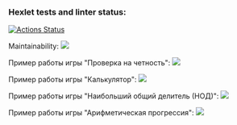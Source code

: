 ### Hexlet tests and linter status:
[![Actions Status](https://github.com/Attrolo/python-project-49/workflows/hexlet-check/badge.svg)](https://github.com/Attrolo/python-project-49/actions)

Maintainability:
<a href="https://codeclimate.com/github/Attrolo/python-project-49/maintainability"><img src="https://api.codeclimate.com/v1/badges/fc133d20c74431d60023/maintainability" /></a>

Пример работы игры "Проверка на четность":
<a href="https://asciinema.org/a/pJtXpdXJyjLt8njKtmaClFGVy" target="_blank"><img src="https://asciinema.org/a/pJtXpdXJyjLt8njKtmaClFGVy.svg" /></a>

Пример работы игры "Калькулятор":
<a href="https://asciinema.org/a/EQlCoRRwJzIBnwBkf7K3CCHew" target="_blank"><img src="https://asciinema.org/a/EQlCoRRwJzIBnwBkf7K3CCHew.svg" /></a>

Пример работы игры "Наибольший общий делитель (НОД)":
<a href="https://asciinema.org/a/wOqDdajF2v7GT9hcrd305KDM0" target="_blank"><img src="https://asciinema.org/a/wOqDdajF2v7GT9hcrd305KDM0.svg" /></a>

Пример работы игры "Арифметическая прогрессия":
<a href="https://asciinema.org/a/AcN8PhKVaTJfDy9ibgh5ph0l1" target="_blank"><img src="https://asciinema.org/a/AcN8PhKVaTJfDy9ibgh5ph0l1.svg" /></a>
